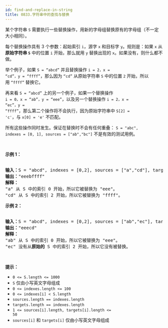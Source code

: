 ```yaml
---
id: find-and-replace-in-string
title: 0833.字符串中的查找与替换
---
```

某个字符串 <code>S</code> 需要执行一些替换操作，用新的字母组替换原有的字母组（不一定大小相同）。

每个替换操作具有 3 个参数：起始索引 <code>i</code>，源字 <code>x</code> 和目标字 <code>y</code>。规则是：如果 <code>x</code> 从**原始字符串 <code>S</code>** 中的位置 <code>i</code> 开始，那么就用 <code>y</code> 替换出现的 <code>x</code>。如果没有，则什么都不做。

举个例子，如果 <code>S = “abcd”</code> 并且替换操作 <code>i = 2，x = “cd”，y = “ffff”</code>，那么因为 <code>“cd”</code> 从原始字符串 <code>S</code> 中的位置 <code>2</code> 开始，所以用 <code>“ffff”</code> 替换它。

再来看 <code>S = “abcd”</code> 上的另一个例子，如果一个替换操作<code> i = 0，x = “ab”，y = “eee”</code>，以及另一个替换操作 <code>i = 2，x = “ec”，y = “ffff”</code>，那么第二个操作将不会执行，因为原始字符串中 <code>S[2] = &#39;c&#39;</code>，与 <code>x[0] = &#39;e&#39;</code> 不匹配。

所有这些操作同时发生。保证在替换时不会有任何重叠： <code>S = &#34;abc&#34;, indexes = [0, 1], sources = [&#34;ab&#34;,&#34;bc&#34;]</code> 不是有效的测试用例。

 

**示例 1：**


<pre><br/><strong>输入：</strong>S = &#34;abcd&#34;, indexes = [0,2], sources = [&#34;a&#34;,&#34;cd&#34;], targets = [&#34;eee&#34;,&#34;ffff&#34;]<br/><strong>输出：</strong>&#34;eeebffff&#34;<br/><strong>解释：<br/></strong>&#34;a&#34; 从 S 中的索引 0 开始，所以它被替换为 &#34;eee&#34;。<br/>&#34;cd&#34; 从 S 中的索引 2 开始，所以它被替换为 &#34;ffff&#34;。<br/></pre>

**示例 2：**


<pre><br/><strong>输入：</strong>S = &#34;abcd&#34;, indexes = [0,2], sources = [&#34;ab&#34;,&#34;ec&#34;], targets = [&#34;eee&#34;,&#34;ffff&#34;]<br/><strong>输出：</strong>&#34;eeecd&#34;<br/><strong>解释：<br/></strong>&#34;ab&#34; 从 S 中的索引 0 开始，所以它被替换为 &#34;eee&#34;。<br/>&#34;ec&#34; 没有从<strong>原始的</strong> S 中的索引 2 开始，所以它没有被替换。<br/></pre>

 

**提示：**


- <code>0 &lt;= S.length &lt;= 1000</code>
- <code>S</code> 仅由小写英文字母组成
- <code>0 &lt;= indexes.length &lt;= 100</code>
- <code>0 &lt;= indexes[i] &lt; S.length</code>
- <code>sources.length == indexes.length</code>
- <code>targets.length == indexes.length</code>
- <code>1 &lt;= sources[i].length, targets[i].length &lt;= 50</code>
- <code>sources[i]</code> 和 <code>targets[i]</code> 仅由小写英文字母组成

 
